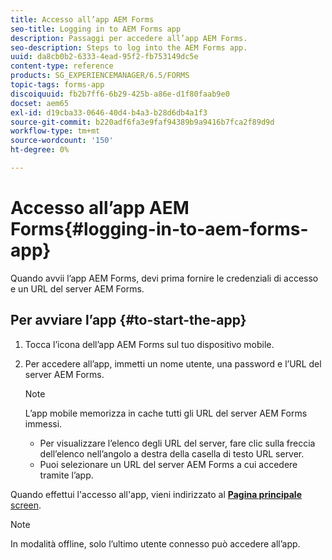 ```yaml
---
title: Accesso all’app AEM Forms
seo-title: Logging in to AEM Forms app
description: Passaggi per accedere all’app AEM Forms.
seo-description: Steps to log into the AEM Forms app.
uuid: da8cb0b2-6333-4ead-95f2-fb753149dc5e
content-type: reference
products: SG_EXPERIENCEMANAGER/6.5/FORMS
topic-tags: forms-app
discoiquuid: fb2b7ff6-6b29-425b-a86e-d1f80faab9e0
docset: aem65
exl-id: d19cba33-0646-40d4-b4a3-b28d6db4a1f3
source-git-commit: b220adf6fa3e9faf94389b9a9416b7fca2f89d9d
workflow-type: tm+mt
source-wordcount: '150'
ht-degree: 0%

---
```


# Accesso all’app AEM Forms{#logging-in-to-aem-forms-app}

Quando avvii l’app AEM Forms, devi prima fornire le credenziali di accesso e un URL del server AEM Forms.

## Per avviare l’app {#to-start-the-app}

1. Tocca l’icona dell’app AEM Forms sul tuo dispositivo mobile.
1. Per accedere all’app, immetti un nome utente, una password e l’URL del server AEM Forms.

   >[!NOTE]
   >
   >L’app mobile memorizza in cache tutti gli URL del server AEM Forms immessi.
   >
   >    * Per visualizzare l’elenco degli URL del server, fare clic sulla freccia dell’elenco nell’angolo a destra della casella di testo URL server.
   >    * Puoi selezionare un URL del server AEM Forms a cui accedere tramite l’app.


Quando effettui l&#39;accesso all&#39;app, vieni indirizzato al [**Pagina principale** screen](../../forms/using/home-screen.md).

>[!NOTE]
>
>In modalità offline, solo l’ultimo utente connesso può accedere all’app.
